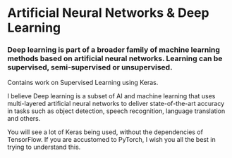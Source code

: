 # Artificial Neural Networks & Deep Learning

### Deep learning is part of a broader family of machine learning methods based on artificial neural networks. Learning can be supervised, semi-supervised or unsupervised.

Contains work on Supervised Learning using Keras.

I believe Deep learning is a subset of AI and machine learning that uses multi-layered artificial neural networks to deliver state-of-the-art accuracy in tasks such as object detection, speech recognition, language translation and others.

You will see a lot of Keras being used, without the dependencies of TensorFlow.
If you are accustomed to PyTorch, I wish you all the best in trying to understand this.

